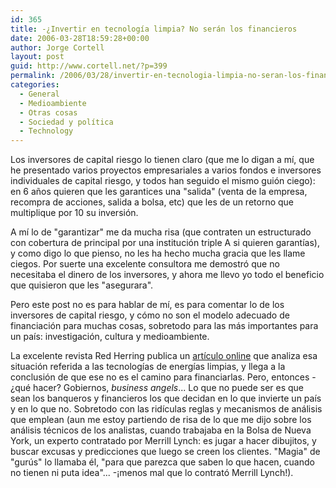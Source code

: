 ```yaml
---
id: 365
title: -¿Invertir en tecnologí­a limpia? No serán los financieros
date: 2006-03-28T18:59:28+00:00
author: Jorge Cortell
layout: post
guid: http://www.cortell.net/?p=399
permalink: /2006/03/28/invertir-en-tecnologia-limpia-no-seran-los-financieros/
categories:
  - General
  - Medioambiente
  - Otras cosas
  - Sociedad y polí­tica
  - Technology
---
```

Los inversores de capital riesgo lo tienen claro (que me lo digan a mí­, que he presentado varios proyectos empresariales a varios fondos e inversores individuales de capital riesgo, y todos han seguido el mismo guión ciego): en 6 años quieren que les garantices una "salida" (venta de la empresa, recompra de acciones, salida a bolsa, etc) que les de un retorno que multiplique por 10 su inversión.

A mí­ lo de "garantizar" me da mucha risa (que contraten un estructurado con cobertura de principal por una institución triple A si quieren garantí­as), y como digo lo que pienso, no les ha hecho mucha gracia que les llame ciegos. Por suerte una excelente consultora me demostró que no necesitaba el dinero de los inversores, y ahora me llevo yo todo el beneficio que quisieron que les "asegurara".

Pero este post no es para hablar de mí­, es para comentar lo de los inversores de capital riesgo, y cómo no son el modelo adecuado de financiación para muchas cosas, sobretodo para las más importantes para un paí­s: investigación, cultura y medioambiente.

La excelente revista Red Herring publica un [artí­culo online](http://www.redherring.com/Article.aspx?a=16274&hed=VCs%20Are%20Wary%20of%20Cleantech) que analiza esa situación referida a las tecnologí­as de energí­as limpias, y llega a la conclusión de que ese no es el camino para financiarlas. Pero, entonces -¿qué hacer? Gobiernos, _business angels_... Lo que no puede ser es que sean los banqueros y financieros los que decidan en lo que invierte un paí­s y en lo que no. Sobretodo con las ridí­culas reglas y mecanismos de análisis que emplean (aun me estoy partiendo de risa de lo que me dijo sobre los análisis técnicos de los analistas, cuando trabajaba en la Bolsa de Nueva York, un experto contratado por Merrill Lynch: es jugar a hacer dibujitos, y buscar excusas y predicciones que luego se creen los clientes. "Magia" de "gurús" lo llamaba él, "para que parezca que saben lo que hacen, cuando no tienen ni puta idea"... -¡menos mal que lo contrató Merrill Lynch!).